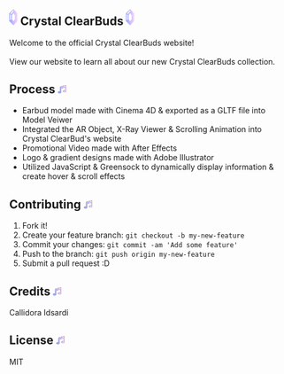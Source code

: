 ## <img src="images/hotspot.svg" alt="Crystal Icon" width="15px">  Crystal ClearBuds <img src="images/hotspot.svg" alt="Crystal Icon" width="15px"> 

Welcome to the official Crystal ClearBuds website!
</br>
</br>
View our website to learn all about our new Crystal ClearBuds collection. 


## Process  <img src="images/hotspot1-music.svg" alt="Crystal Icon" width="15px"> 
- Earbud model made with Cinema 4D & exported as a GLTF file into Model Veiwer
- Integrated the AR Object, X-Ray Viewer & Scrolling Animation into Crystal ClearBud's website
- Promotional Video made with After Effects
- Logo & gradient designs made with Adobe Illustrator
- Utilized JavaScript & Greensock to dynamically display information & create hover & scroll effects

## Contributing  <img src="images/hotspot1-music.svg" alt="Crystal Icon" width="15px"> 
1. Fork it!
2. Create your feature branch: `git checkout -b my-new-feature`
3. Commit your changes: `git commit -am 'Add some feature'`
4. Push to the branch: `git push origin my-new-feature`
5. Submit a pull request :D

## Credits  <img src="images/hotspot1-music.svg" alt="Crystal Icon" width="15px"> 
Callidora Idsardi 

## License  <img src="images/hotspot1-music.svg" alt="Crystal Icon" width="15px"> 
MIT
